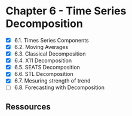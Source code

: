 # Chapter 6 - Time Series Decomposition

- [X] 6.1. Times Series Components
- [X] 6.2. Moving Averages
- [X] 6.3. Classical Decomposition
- [X] 6.4. X11 Decomposition
- [X] 6.5. SEATS Decomposition
- [X] 6.6. STL Decomposition
- [X] 6.7. Mesuring strength of trend
- [ ] 6.8. Forecasting with Decomposition

## Ressources


